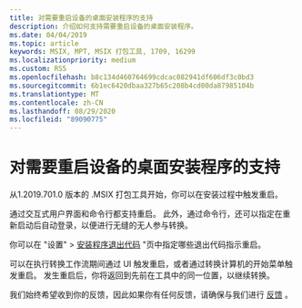 ```yaml
---
title: 对需要重启设备的桌面安装程序的支持
description: 介绍如何支持需要重启设备的桌面安装程序。
ms.date: 04/04/2019
ms.topic: article
keywords: MSIX, MPT, MSIX 打包工具, 1709, 16299
ms.localizationpriority: medium
ms.custom: RS5
ms.openlocfilehash: b8c134d460764699cdcac082941df606df3c0bd3
ms.sourcegitcommit: 6b1ec6420dbaa327b65c208b4cd00da87985104b
ms.translationtype: MT
ms.contentlocale: zh-CN
ms.lasthandoff: 08/29/2020
ms.locfileid: "89090775"
---
```

# <a name="support-for-desktop-installers-that-require-device-restart"></a>对需要重启设备的桌面安装程序的支持

从1.2019.701.0 版本的 .MSIX 打包工具开始，你可以在安装过程中触发重启。

通过交互式用户界面和命令行都支持重启。 此外，通过命令行，还可以指定在重新启动后自动登录，以便进行无缝的无人参与转换。 

你可以在 "设置" > [安装程序退出代码](tool-best-practices.md#other-settings) "页中指定哪些退出代码指示重启。 

可以在执行转换工作流期间通过 UI 触发重启，或者通过转换计算机的开始菜单触发重启。 发生重启后，你将返回到先前在工具中的同一位置，以继续转换。

我们始终希望收到你的反馈，因此如果你有任何反馈，请确保与我们进行 [反馈](./insider-program.md#share-your-feedback) 。